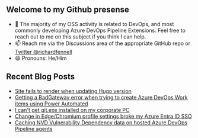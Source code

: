 ## Welcome to my Github presense

- 💬 The majority of my OSS activity is related to DevOps, and most commonly developing Azure DevOps Pipeline Extensions. Feel free to reach out to me on this subject if you think I can help.
- 📫 Reach me via the Discussions area of the appropriate GitHub repo or [Twitter @richardfennell](https://twitter.com/richardfennell)
- 😄 Pronouns: He/Him

## Recent Blog Posts
<!-- BLOG-POST-LIST:START -->
- [Site fails to render when updating Hugo version](https://blogs.blackmarble.co.uk/rfennell/site-fails-to-render-when-updating-hugo-version/)
- [Getting a BadGateway error when trying to create Azure DevOps Work items using Power Automated](https://blogs.blackmarble.co.uk/rfennell/getting-a-badgateway-error-when-trying-to-create-azure-devops-work-items-using-power-automated/)
- [I can&#39;t get git.exe installed on my corporate PC](https://blogs.blackmarble.co.uk/rfennell/i-cant-get-git.exe-installed-on-my-pc/)
- [Change in Edge/Chromium profile settings broke my Azure Entra ID SSO](https://blogs.blackmarble.co.uk/rfennell/change-in-browser-profile-settings-broke-my-sso/)
- [Caching NVD Vulnerability Dependency data on hosted Azure DevOps Pipeline agents](https://blogs.blackmarble.co.uk/rfennell/caching-nvd-dependancies/)
<!-- BLOG-POST-LIST:END -->


<!--
**rfennell/rfennell** is a ✨ _special_ ✨ repository because its `README.md` (this file) appears on your GitHub profile.

Here are some ideas to get you started:

- 🔭 I’m currently working on ...
- 🌱 I’m currently learning ...
- 👯 I’m looking to collaborate on ...
- 🤔 I’m looking for help with ...
- 💬 Ask me about ...
- 📫 How to reach me: ...
- 😄 Pronouns: ...
- ⚡ Fun fact: ...
-->

